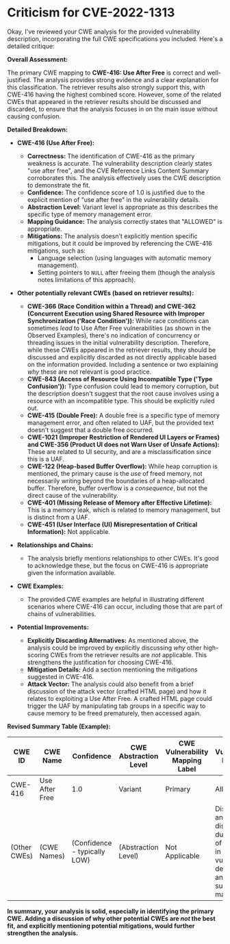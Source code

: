 # Criticism for CVE-2022-1313

Okay, I've reviewed your CWE analysis for the provided vulnerability description, incorporating the full CWE specifications you included. Here's a detailed critique:

**Overall Assessment:**

The primary CWE mapping to **CWE-416: Use After Free** is correct and well-justified. The analysis provides strong evidence and a clear explanation for this classification. The retriever results also strongly support this, with CWE-416 having the highest combined score. However, some of the related CWEs that appeared in the retriever results should be discussed and discarded, to ensure that the analysis focuses in on the main issue without causing confusion.

**Detailed Breakdown:**

*   **CWE-416 (Use After Free):**
    *   **Correctness:**  The identification of CWE-416 as the primary weakness is accurate. The vulnerability description clearly states "use after free", and the CVE Reference Links Content Summary corroborates this. The analysis effectively uses the CWE description to demonstrate the fit.
    *   **Confidence:** The confidence score of 1.0 is justified due to the explicit mention of "use after free" in the vulnerability details.
    *   **Abstraction Level:** Variant level is appropriate as this describes the specific type of memory management error.
    *   **Mapping Guidance:** The analysis correctly states that "ALLOWED" is appropriate.
    *   **Mitigations:** The analysis doesn't explicitly mention specific mitigations, but it could be improved by referencing the CWE-416 mitigations, such as:
        *   Language selection (using languages with automatic memory management).
        *   Setting pointers to `NULL` after freeing them (though the analysis notes limitations of this approach).

*   **Other potentially relevant CWEs (based on retriever results):**

    *   **CWE-366 (Race Condition within a Thread) and CWE-362 (Concurrent Execution using Shared Resource with Improper Synchronization ('Race Condition')):** While race conditions can sometimes *lead* to Use After Free vulnerabilities (as shown in the Observed Examples), there's no indication of concurrency or threading issues in the initial vulnerability description.  Therefore, while these CWEs appeared in the retriever results, they should be discussed and explicitly discarded as not directly applicable based on the information provided.  Including a sentence or two explaining *why* these are not relevant is good practice.
    *   **CWE-843 (Access of Resource Using Incompatible Type ('Type Confusion')):** Type confusion could lead to memory corruption, but the description doesn't suggest that the root cause involves using a resource with an incompatible type. This should be explicitly ruled out.
    *   **CWE-415 (Double Free):** A double free is a specific type of memory management error, and often related to UAF, but the provided text doesn't suggest that a double free occurred.
    *   **CWE-1021 (Improper Restriction of Rendered UI Layers or Frames) and CWE-356 (Product UI does not Warn User of Unsafe Actions):** These are related to UI security, and are a misclassification since this is a UAF.
    *   **CWE-122 (Heap-based Buffer Overflow):** While heap corruption is mentioned, the primary cause is the *use* of freed memory, not necessarily writing beyond the boundaries of a heap-allocated buffer. Therefore, buffer overflow is a *consequence*, but not the direct cause of the vulnerability.
    *   **CWE-401 (Missing Release of Memory after Effective Lifetime):** This is a memory leak, which is related to memory management, but is distinct from a UAF.
    *   **CWE-451 (User Interface (UI) Misrepresentation of Critical Information):** Not applicable.

*   **Relationships and Chains:**

    *   The analysis briefly mentions relationships to other CWEs.  It's good to acknowledge these, but the focus on CWE-416 is appropriate given the information available.

*   **CWE Examples:**

    *   The provided CWE examples are helpful in illustrating different scenarios where CWE-416 can occur, including those that are part of chains of vulnerabilities.

*   **Potential Improvements:**

    *   **Explicitly Discarding Alternatives:** As mentioned above, the analysis could be improved by explicitly discussing *why* other high-scoring CWEs from the retriever results are *not* applicable. This strengthens the justification for choosing CWE-416.
    *   **Mitigation Details:** Add a section mentioning the mitigations suggested in CWE-416.
    *   **Attack Vector:** The analysis could also benefit from a brief discussion of the attack vector (crafted HTML page) and how it relates to exploiting a Use After Free. A crafted HTML page could trigger the UAF by manipulating tab groups in a specific way to cause memory to be freed prematurely, then accessed again.

**Revised Summary Table (Example):**

| CWE ID | CWE Name | Confidence | CWE Abstraction Level | CWE Vulnerability Mapping Label | CWE-Vulnerability Mapping Notes |
|---|---|---|---|---|---|
| CWE-416 | Use After Free | 1.0 | Variant | Primary | Allowed |
| (Other CWEs) | (CWE Names) | (Confidence - typically LOW) | (Abstraction Level) |  Not Applicable | Discussed and discarded due to lack of evidence in the vulnerability description and supporting material. |

**In summary, your analysis is solid, especially in identifying the primary CWE. Adding a discussion of why other potential CWEs are *not* the best fit, and explicitly mentioning potential mitigations, would further strengthen the analysis.**